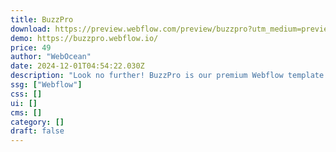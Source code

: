 ```yaml
---
title: BuzzPro
download: https://preview.webflow.com/preview/buzzpro?utm_medium=preview_link&utm_source=designer&utm_content=buzzpro&preview=3b151ba3ca1e6acbf9a71bd5a996a9c9&locale=en&workflow=sitePreview
demo: https://buzzpro.webflow.io/
price: 49
author: "WebOcean"
date: 2024-12-01T04:54:22.030Z
description: "Look no further! BuzzPro is our premium Webflow template designed specifically for contemporary marketing agencies. This exceptional template will help your agency shine and turn visitors into loyal clients."
ssg: ["Webflow"]
css: []
ui: []
cms: []
category: []
draft: false
---
```

